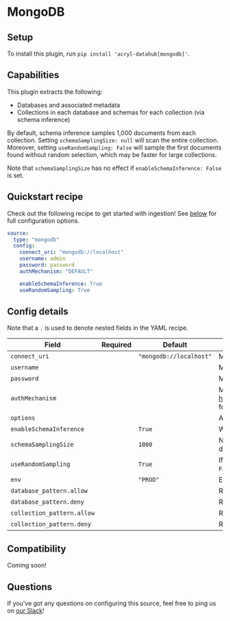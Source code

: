 # MongoDB

## Setup

To install this plugin, run `pip install 'acryl-datahub[mongodb]'`.

## Capabilities

This plugin extracts the following:

- Databases and associated metadata
- Collections in each database and schemas for each collection (via schema inference)

By default, schema inference samples 1,000 documents from each collection. Setting `schemaSamplingSize: null` will scan the entire collection.
Moreover, setting `useRandomSampling: False` will sample the first documents found without random selection, which may be faster for large collections.

Note that `schemaSamplingSize` has no effect if `enableSchemaInference: False` is set.

## Quickstart recipe

Check out the following recipe to get started with ingestion! See [below](#config-details) for full configuration options.

```yml
source:
  type: "mongodb"
  config:
    connect_uri: "mongodb://localhost"
    username: admin
    password: password
    authMechanism: "DEFAULT"

    enableSchemaInference: True
    useRandomSampling: True
```

## Config details

Note that a `.` is used to denote nested fields in the YAML recipe.

| Field                      | Required | Default                 | Description                                                                                                              |
| -------------------------- | -------- | ----------------------- | ------------------------------------------------------------------------------------------------------------------------ |
| `connect_uri`              |          | `"mongodb://localhost"` | MongoDB connection URI.                                                                                                  |
| `username`                 |          |                         | MongoDB username.                                                                                                        |
| `password`                 |          |                         | MongoDB password.                                                                                                        |
| `authMechanism`            |          |                         | MongoDB authentication mechanism. See https://pymongo.readthedocs.io/en/stable/examples/authentication.html for details. |
| `options`                  |          |                         | Additional options to pass to `pymongo.MongoClient()`.                                                                   |
| `enableSchemaInference`    |          | `True`                  | Whether to infer schemas.                                                                                                |
| `schemaSamplingSize`       |          | `1000`                  | Number of documents to use when inferring schema size. If set to `0`, all documents will be scanned.                     |
| `useRandomSampling`        |          | `True`                  | If documents for schema inference should be randomly selected. If `False`, documents will be selected from start.        |
| `env`                      |          | `"PROD"`                | Environment to use in namespace when constructing URNs.                                                                  |
| `database_pattern.allow`   |          |                         | Regex pattern for databases to include in ingestion.                                                                     |
| `database_pattern.deny`    |          |                         | Regex pattern for databases to exclude from ingestion.                                                                   |
| `collection_pattern.allow` |          |                         | Regex pattern for collections to include in ingestion.                                                                   |
| `collection_pattern.deny`  |          |                         | Regex pattern for collections to exclude from ingestion.                                                                 |

## Compatibility

Coming soon!

## Questions

If you've got any questions on configuring this source, feel free to ping us on [our Slack](https://slack.datahubproject.io/)!
